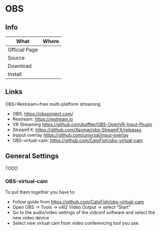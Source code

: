 # OBS

## Info

|What|Where|
|-|-|
|Official Page||
|Source||
|Download||
|Install||

## Links

OBS+Restream=free multi-platform streaming

- OBS: <https://obsproject.com/>
- Restream: <https://restream.io>
- VR Streaming <https://github.com/baffler/OBS-OpenVR-Input-Plugin>
- StreamFX: <https://github.com/Xaymar/obs-StreamFX/releases>
- Inpput overlay <https://github.com/univrsal/input-overlay>
- OBS-virtual-cam: <https://github.com/CatxFish/obs-virtual-cam>

## General Settings

TODO

### OBS-virtual-cam

To put them together you have to:

- Follow guide from <https://github.com/CatxFish/obs-virtual-cam>
- Open OBS -> Tools -> v4l2 Video Output -> select "Start"
- Go to the audio/video settings of the vidconf software and select the new video device
- Select new virtual cam from video conferencing tool you use.
